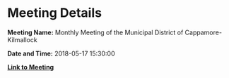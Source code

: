 # Meeting Details

**Meeting Name:** Monthly Meeting of the Municipal District of Cappamore-Kilmallock

**Date and Time:** 2018-05-17 15:30:00

**[Link to Meeting](https://www.limerick.ie/council/whats-on/monthly-meeting-municipal-district-cappamore-kilmallock-37)**
